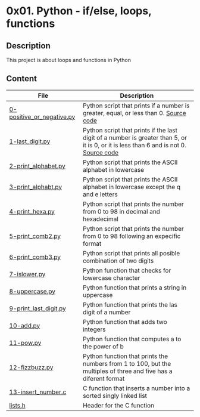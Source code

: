 # 0x01. Python - if/else, loops, functions

## Description

This project is about loops and functions in Python

## Content

|File|Description|
|----|---|
| [0-positive_or_negative.py](./0-positive_or_negative.py) | Python script that prints if a number is greater, equal, or less than 0. [Source code](https://github.com/holbertonschool/0x01.py/blob/master/0-positive_or_negative_py)|
|[1-last_digit.py](./1-last_digit.py)| Python script that prints if the last digit of a number is greater than 5, or it is 0, or it is less than 6 and is not 0. [Source code](https://github.com/holbertonschool/0x01.py/blob/master/1-last_digit_py)|
|[2-print_alphabet.py](./2-print_alphabet.py)| Python script that prints the ASCII alphabet in lowercase |
|[3-print_alphabt.py](./3-print_alphabt.py)| Python script that prints the ASCII alphabet in lowercase except the q and e letters |
|[4-print_hexa.py](./4-print_hexa.py)| Python script that prints the number from 0 to 98 in decimal and hexadecimal |
|[5-print_comb2.py](./5-print_comb2.py)| Python script that prints the number from 0 to 98 following an expecific format |
|[6-print_comb3.py](./6-print_comb3.py)| Python script that prints all posible combination of two digits |
|[7-islower.py](./7-islower.py)| Python function that checks for lowercase character |
|[8-uppercase.py](./8-uppercase.py)| Python function that prints a string in uppercase|
|[9-print_last_digit.py](./9-print_last_digit.py)| Python function that prints the las digit of a number |
|[10-add.py](./10-add.py)| Python function that adds two integers|
|[11-pow.py](./11-pow.py)| Python function that computes a to the power of b|
|[12-fizzbuzz.py](./12-fizzbuzz.py)| Python function that prints the numbers from 1 to 100, but the multiples of three and five has a diferent format|
|[13-insert_number.c](./13-insert_number.c)| C function that inserts a number into a sorted singly linked list |
|[lists.h](./lists.h)| Header for the C function |
